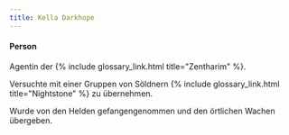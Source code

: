 ```yaml
---
title: Kella Darkhope
---
```


#### Person

Agentin der {% include glossary_link.html title="Zentharim" %}.

Versuchte mit einer Gruppen von Söldnern {% include glossary_link.html
title="Nightstone" %} zu übernehmen.

Wurde von den Helden gefangengenommen und den örtlichen Wachen übergeben.
